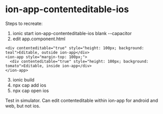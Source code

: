 # ion-app-contenteditable-ios

Steps to recreate:
1. ionic start ion-app-contenteditable-ios blank --capacitor
2. edit app.component.html
```
<div contenteditable="true" style="height: 100px; background: teal">Editable, outside ion-app</div>
<ion-app style="margin-top: 100px;">
  <div contenteditable="true" style="height: 100px; background: tomato">Editable, inside ion-app</div>
</ion-app>
```
3. ionic build
4. npx cap add ios
5. npx cap open ios

Test in simulator.
Can edit contenteditable within ion-app for android and web, but not ios.
